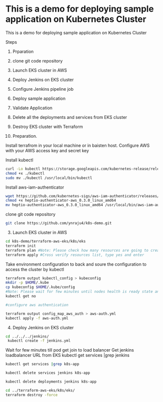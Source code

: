 
# This is a demo for deploying sample application on Kubernetes Cluster

This is a demo for deploying sample application on Kubernetes Cluster

Steps
1. Prparation
2. clone git code repository
3. Launch EKS cluster in AWS
4. Deploy Jenkins on EKS cluster
5. Configure Jenkins pipeline job
6. Deploy sample application
7. Validate Application
8. Delete all the deployments and services from EKS cluster
9. Destroy EKS cluster with Terraform 


1. Preparation.

Install terrafrom in your local machine or in baisten host.
Configure AWS with your AWS access key and secret key

Install kubectl 
```bash
curl -Lo kubectl https://storage.googleapis.com/kubernetes-release/release/$(curl -s https://storage.googleapis.com/kubernetes-release/release/stable.txt)/bin/linux/amd64/kubectl
chmod +x ./kubectl
sudo mv ./kubectl /usr/local/bin/kubectl
```

Install aws-iam-authenticator

```bash
wget https://github.com/kubernetes-sigs/aws-iam-authenticator/releases/download/v0.3.0/heptio-authenticator-aws_0.3.0_linux_amd64
chmod +x heptio-authenticator-aws_0.3.0_linux_amd64
mv heptio-authenticator-aws_0.3.0_linux_amd64 /usr/local/bin/aws-iam-authenticator
```


clone git code repository

```bash
git clone https://github.com/ynraju4/k8s-demo.git
```

3. Launch EKS cluster in AWS

```bash
cd k8s-demo/terraform-aws-eks/k8s/eks
terraform init
terraform plan #Note: Please check how many resources are going to create on AWS for EKS
terraform apply #Cross verify resources list, type yes and enter
```

Take environment configuration to back and soure the configuration to access the cluster by kubectl 

```bash
terraform output kubectl_config > kubeconfig
mkdir -p $HOME/.kube
cp kubeconfig $HOME/.kube/config
#Note: Please wait for few minutes until nodes health is ready state and check nodes health
kubectl get no

#configure aws authentication

terraform output config_map_aws_auth > aws-auth.yml
kubectl apply -f aws-auth.yml
```
4. Deploy Jenkins on EKS cluster
```bash
cd ../../../jenkins/
 kubectl create -f jenkins.yml
 ```
 Wait for few minutes till pod get join to load balancer 
 Get jenkins loadbalancer URL from EKS
 kubectl get services |grep jenkins
 
 ```bash
kubectl get services |grep k8s-app
```

 ```bash
kubectl delete services jenkins k8s-app

kubectl delete deployments jenkins k8s-app
```

 ```bash
cd ../terraform-aws-eks/k8s/eks/
terraform destroy -force
```

 

 


